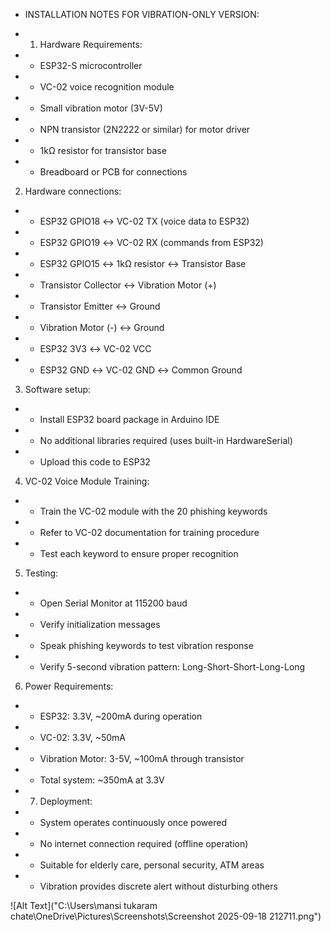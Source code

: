 
 * INSTALLATION NOTES FOR VIBRATION-ONLY VERSION:
   
 * 1. Hardware Requirements:
 *    - ESP32-S microcontroller
 *    - VC-02 voice recognition module  
 *    - Small vibration motor (3V-5V)
 *    - NPN transistor (2N2222 or similar) for motor driver
 *    - 1kΩ resistor for transistor base
 *    - Breadboard or PCB for connections

   
  2. Hardware connections:
 *    - ESP32 GPIO18 ↔ VC-02 TX (voice data to ESP32)
 *    - ESP32 GPIO19 ↔ VC-02 RX (commands from ESP32)
 *    - ESP32 GPIO15 ↔ 1kΩ resistor ↔ Transistor Base
 *    - Transistor Collector ↔ Vibration Motor (+)
 *    - Transistor Emitter ↔ Ground
 *    - Vibration Motor (-) ↔ Ground
 *    - ESP32 3V3 ↔ VC-02 VCC
 *    - ESP32 GND ↔ VC-02 GND ↔ Common Ground

   
  3. Software setup:
 *    - Install ESP32 board package in Arduino IDE
 *    - No additional libraries required (uses built-in HardwareSerial)
 *    - Upload this code to ESP32

   
  4. VC-02 Voice Module Training:
 *    - Train the VC-02 module with the 20 phishing keywords
 *    - Refer to VC-02 documentation for training procedure
 *    - Test each keyword to ensure proper recognition

   
  5. Testing:
 *    - Open Serial Monitor at 115200 baud
 *    - Verify initialization messages
 *    - Speak phishing keywords to test vibration response
 *    - Verify 5-second vibration pattern: Long-Short-Short-Long-Long

   
  6. Power Requirements:
 *    - ESP32: 3.3V, ~200mA during operation
 *    - VC-02: 3.3V, ~50mA
 *    - Vibration Motor: 3-5V, ~100mA through transistor
 *    - Total system: ~350mA at 3.3V
   
 * 7. Deployment:
 *    - System operates continuously once powered
 *    - No internet connection required (offline operation)
 *    - Suitable for elderly care, personal security, ATM areas
 *    - Vibration provides discrete alert without disturbing others


![Alt Text]("C:\Users\mansi tukaram chate\OneDrive\Pictures\Screenshots\Screenshot 2025-09-18 212711.png")


